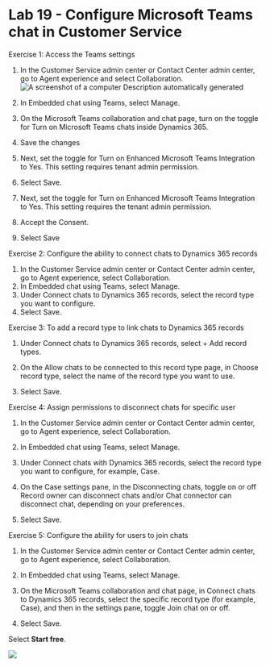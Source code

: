 # Lab 19 - Configure Microsoft Teams chat in Customer Service

Exercise 1: Access the Teams settings
1.	In the Customer Service admin center or Contact Center admin center, go to Agent experience and select Collaboration.
   ![A screenshot of a computer Description automatically
generated](./media/media2/image10.png)
3.	In Embedded chat using Teams, select Manage.
 
4.	On the Microsoft Teams collaboration and chat page, turn on the toggle for Turn on Microsoft Teams chats inside Dynamics 365.
5.	Save the changes
 
6.	Next, set the toggle for Turn on Enhanced Microsoft Teams Integration to Yes. This setting requires tenant admin permission.
7.	Select Save.
 
9.	Next, set the toggle for Turn on Enhanced Microsoft Teams Integration to Yes. This setting requires the tenant admin permission. 
 
7.	Accept the Consent.
 
8.	Select Save
 
Exercise 2: Configure the ability to connect chats to Dynamics 365 records
1.	In the Customer Service admin center or Contact Center admin center, go to Agent experience, select Collaboration.
2.	In Embedded chat using Teams, select Manage.
3.	Under Connect chats to Dynamics 365 records, select the record type you want to configure.
4.	Select Save.
 
Exercise 3: To add a record type to link chats to Dynamics 365 records
1.	Under Connect chats to Dynamics 365 records, select + Add record types.
 
2.	On the Allow chats to be connected to this record type page, in Choose record type, select the name of the record type you want to use.
3.	Select Save.
 
Exercise 4: Assign permissions to disconnect chats for specific user 
1.	In the Customer Service admin center or Contact Center admin center, go to Agent experience, select Collaboration.
2.	In Embedded chat using Teams, select Manage.
3.	Under Connect chats with Dynamics 365 records, select the record type you want to configure, for example, Case. 
 
4.	On the Case settings pane, in the Disconnecting chats, toggle on or off Record owner can disconnect chats and/or Chat connector can disconnect chat, depending on your preferences.
5.	Select Save.
 
Exercise 5: Configure the ability for users to join chats
1.	In the Customer Service admin center or Contact Center admin center, go to Agent experience, select Collaboration.
2.	In Embedded chat using Teams, select Manage.
3.	On the Microsoft Teams collaboration and chat page, in Connect chats to Dynamics 365 records, select the specific record type (for example, Case), and then in the settings pane, toggle Join chat on or off.
 
4.	Select Save.

   Select **Start free**.
 
![](./media/image2.png)

